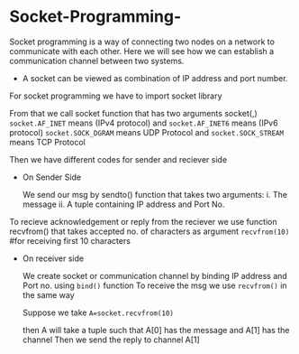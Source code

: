 # Socket-Programming-

Socket programming is a way of connecting two nodes on a network to communicate with each other.
Here we will see how we can establish a communication channel between two systems. 

- A socket can be viewed as combination of IP address and port number.

For socket programming we have to import socket library

From that we call socket function that has two arguments
socket(<IP address version>,<Communication Protocol>)
  `socket.AF_INET` means (IPv4 protocol) and `socket.AF_INET6` means (IPv6 protocol)
  `socket.SOCK_DGRAM` means UDP Protocol and `socket.SOCK_STREAM` means TCP Protocol

Then we have different codes for sender and reciever side
  
* On Sender Side

  We send our msg by sendto() function that takes two arguments:
    i.  The message
    ii. A tuple containing IP address and Port No.
    
 To recieve acknowledgement or reply from the reciever we use function recvfrom() that takes accepted no. of characters as argument
    `recvfrom(10)` #for receiving first 10 characters
    
* On receiver side

  We create socket or communication channel by binding IP address and Port no. using `bind()` function
  To receive the msg we use `recvfrom()` in the same way
  
  Suppose we take `A=socket.recvfrom(10)`
  
  then A will take a tuple such that A[0] has the message  and A[1] has the channel
  Then we send the reply to channel A[1]
